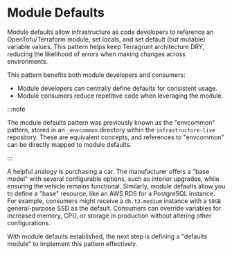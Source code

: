 # Module Defaults

Module defaults allow infrastructure as code developers to reference an OpenTofu/Terraform module, set locals, and set default (but mutable) variable values. This pattern helps keep Terragrunt architecture DRY, reducing the likelihood of errors when making changes across environments.

This pattern benefits both module developers and consumers:

- Module developers can centrally define defaults for consistent usage.
- Module consumers reduce repetitive code when leveraging the module.

:::note

The module defaults pattern was previously known as the "envcommon" pattern, stored in an `_envcommon` directory within the `infrastructure-live` repository. These are equivalent concepts, and references to "envcommon" can be directly mapped to module defaults.

:::

A helpful analogy is purchasing a car. The manufacturer offers a "base model" with several configurable options, such as interior upgrades, while ensuring the vehicle remains functional. Similarly, module defaults allow you to define a "base" resource, like an AWS RDS for a PostgreSQL instance. For example, consumers might receive a `db.t3.medium` instance with a `50GB` general-purpose SSD as the default. Consumers can override variables for increased memory, CPU, or storage in production without altering other configurations.

With module defaults established, the next step is defining a "defaults module" to implement this pattern effectively.
